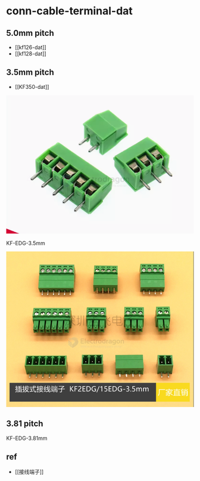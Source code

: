 
# conn-cable-terminal-dat


## 5.0mm pitch 

- [[kf126-dat]]
- [[kf128-dat]]



## 3.5mm pitch 

- [[KF350-dat]]

![](2024-05-30-16-50-21.png)


KF-EDG-3.5mm 

![](2024-05-30-16-48-09.png)

## 3.81 pitch 

KF-EDG-3.81mm 


## ref 

- [[接线端子]]